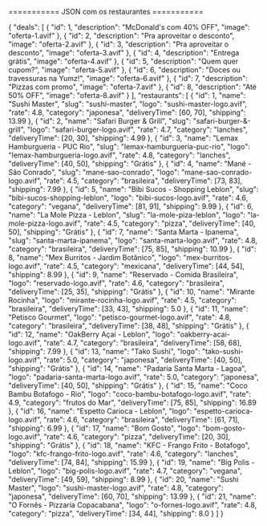 =========== JSON com os restaurantes ===========

{
"deals": [
{
"id": 1,
"description": "McDonald's com 40% OFF",
"image": "oferta-1.avif"
},
{
"id": 2,
"description": "Pra aproveitar o desconto",
"image": "oferta-2.avif"
},
{
"id": 3,
"description": "Pra aproveitar o desconto",
"image": "oferta-3.avif"
},
{
"id": 4,
"description": "Entrega grátis",
"image": "oferta-4.avif"
},
{
"id": 5,
"description": "Quem quer cupom?",
"image": "oferta-5.avif"
},
{
"id": 6,
"description": "Doces ou travessuras na Yumz!",
"image": "oferta-6.avif"
},
{
"id": 7,
"description": "Pizzas com promo",
"image": "oferta-7.avif"
},
{
"id": 8,
"description": "Até 50% OFF",
"image": "oferta-8.avif"
}
],
"restaurants": [
{
"id": 1,
"name": "Sushi Master",
"slug": "sushi-master",
"logo": "sushi-master-logo.avif",
"rate": 4.8,
"category": "japonesa",
"deliveryTime": [60, 70],
"shipping": 13.99
},
{
"id": 2,
"name": "Safari Burger & Grill",
"slug": "safari-burger-&-grill",
"logo": "safari-burger-logo.avif",
"rate": 4.7,
"category": "lanches",
"deliveryTime": [20, 30],
"shipping": 4.99
},
{
"id": 3,
"name": "Lemax Hamburgueria - PUC Rio",
"slug": "lemax-hamburgueria-puc-rio",
"logo": "lemax-hamburgueria-logo.avif",
"rate": 4.8,
"category": "lanches",
"deliveryTime": [40, 50],
"shipping": "Grátis"
},
{
"id": 4,
"name": "Mané - São Conrado",
"slug": "mane-sao-conrado",
"logo": "mane-sao-conrado-logo.avif",
"rate": 4.5,
"category": "brasileira",
"deliveryTime": [73, 83],
"shipping": 7.99
},
{
"id": 5,
"name": "Bibi Sucos - Shopping Leblon",
"slug": "bibi-sucos-shopping-leblon",
"logo": "bibi-sucos-logo.avif",
"rate": 4.6,
"category": "vegana",
"deliveryTime": [81, 91],
"shipping": 9.99
},
{
"id": 6,
"name": "La Mole Pizza - Leblon",
"slug": "la-mole-piza-leblon",
"logo": "la-mole-pizza-logo.avif",
"rate": 4.5,
"category": "pizza",
"deliveryTime": [40, 50],
"shipping": "Grátis"
},
{
"id": 7,
"name": "Santa Marta - Ipanema",
"slug": "santa-marta-ipanema",
"logo": "santa-marta-logo.avif",
"rate": 4.8,
"category": "brasileira",
"deliveryTime": [75, 85],
"shipping": 10.99
},
{
"id": 8,
"name": "Mex Burritos - Jardim Botânico",
"logo": "mex-burritos-logo.avif",
"rate": 4.5,
"category": "mexicana",
"deliveryTime": [44, 54],
"shipping": 8.99
},
{
"id": 9,
"name": "Reservado - Comida Brasileira",
"logo": "reservado-logo.avif",
"rate": 4.6,
"category": "brasileira",
"deliveryTime": [25, 35],
"shipping": "Grátis"
},
{
"id": 10,
"name": "Mirante Rocinha",
"logo": "mirante-rocinha-logo.avif",
"rate": 4.5,
"category": "brasileira",
"deliveryTime": [33, 43],
"shipping": 5.0
},
{
"id": 11,
"name": "Petisco Gourmet",
"logo": "petisco-gourmet-logo.avif",
"rate": 4.8,
"category": "brasileira",
"deliveryTime": [38, 48],
"shipping": "Grátis"
},
{
"id": 12,
"name": "OakBerry Açaí - Leblon",
"logo": "oakberry-acai-logo.avif",
"rate": 4.7,
"category": "brasileira",
"deliveryTime": [58, 68],
"shipping": 7.99
},
{
"id": 13,
"name": "Tako Sushi",
"logo": "tako-sushi-logo.avif",
"rate": 5.0,
"category": "japonesa",
"deliveryTime": [40, 50],
"shipping": "Grátis"
},
{
"id": 14,
"name": "Padaria Santa Marta - Lagoa",
"logo": "padaria-santa-marta-logo.avif",
"rate": 5.0,
"category": "japonesa",
"deliveryTime": [40, 50],
"shipping": "Grátis"
},
{
"id": 15,
"name": "Coco Bambu Botafogo - Rio",
"logo": "coco-bambu-botafogo-logo.avif",
"rate": 4.9,
"category": "frutos do Mar",
"deliveryTime": [75, 85],
"shipping": 16.89
},
{
"id": 16,
"name": "Espetto Carioca - Leblon",
"logo": "espetto-carioca-logo.avif",
"rate": 4.6,
"category": "brasileira",
"deliveryTime": [61, 71],
"shipping": 6.99
},
{
"id": 17,
"name": "Bom Gosto",
"logo": "bom-gosto-logo.avif",
"rate": 4.6,
"category": "pizza",
"deliveryTime": [20, 30],
"shipping": "Grátis"
},
{
"id": 18,
"name": "KFC - Frango Frito - Botafogo",
"logo": "kfc-frango-frito-logo.avif",
"rate": 4.6,
"category": "lanches",
"deliveryTime": [74, 84],
"shipping": 15.99
},
{
"id": 19,
"name": "Big Polis - Leblon",
"logo": "big-polis-logo.avif",
"rate": 4.7,
"category": "vegana",
"deliveryTime": [49, 59],
"shipping": 8.99
},
{
"id": 20,
"name": "Sushi Master",
"logo": "sushi-master-logo.avif",
"rate": 4.8,
"category": "japonesa",
"deliveryTime": [60, 70],
"shipping": 13.99
},
{
"id": 21,
"name": "O Fornês - Pizzaria Copacabana",
"logo": "o-fornes-logo.avif",
"rate": 4.8,
"category": "pizza",
"deliveryTime": [34, 44],
"shipping": 8.0
}
]
}
